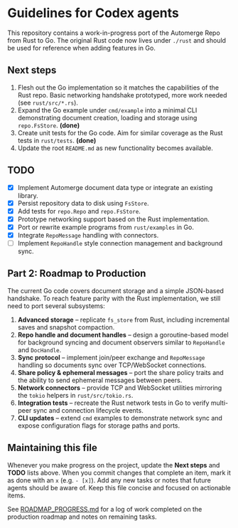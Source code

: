 # Guidelines for Codex agents

This repository contains a work-in-progress port of the Automerge Repo from Rust to Go. The original Rust code now lives under `./rust` and should be used for reference when adding features in Go.

## Next steps

1. Flesh out the Go implementation so it matches the capabilities of the Rust repo. Basic networking handshake prototyped, more work needed (see `rust/src/*.rs`).
2. Expand the Go example under `cmd/example` into a minimal CLI demonstrating document creation, loading and storage using `repo.FsStore`. **(done)**
3. Create unit tests for the Go code. Aim for similar coverage as the Rust tests in `rust/tests`. **(done)**
4. Update the root `README.md` as new functionality becomes available.

## TODO

- [x] Implement Automerge document data type or integrate an existing library.
- [x] Persist repository data to disk using `FsStore`.
- [x] Add tests for `repo.Repo` and `repo.FsStore`.
- [x] Prototype networking support based on the Rust implementation.
- [x] Port or rewrite example programs from `rust/examples` in Go.
- [x] Integrate `RepoMessage` handling with connectors.
- [ ] Implement `RepoHandle` style connection management and background sync.

## Part 2: Roadmap to Production

The current Go code covers document storage and a simple JSON-based handshake.
To reach feature parity with the Rust implementation, we still need to port
several subsystems:

1. **Advanced storage** – replicate `fs_store` from Rust, including incremental
   saves and snapshot compaction.
2. **Repo handle and document handles** – design a goroutine-based model for
   background syncing and document observers similar to `RepoHandle` and
   `DocHandle`.
3. **Sync protocol** – implement join/peer exchange and `RepoMessage` handling
   so documents sync over TCP/WebSocket connections.
4. **Share policy & ephemeral messages** – port the share policy traits and the
   ability to send ephemeral messages between peers.
5. **Network connectors** – provide TCP and WebSocket utilities mirroring the
   `tokio` helpers in `rust/src/tokio.rs`.
6. **Integration tests** – recreate the Rust network tests in Go to verify
   multi-peer sync and connection lifecycle events.
7. **CLI updates** – extend `cmd` examples to demonstrate network sync and
   expose configuration flags for storage paths and ports.

## Maintaining this file

Whenever you make progress on the project, update the **Next steps** and **TODO** lists above. When you commit changes that complete an item, mark it as done with an `x` (e.g. `- [x]`). Add any new tasks or notes that future agents should be aware of. Keep this file concise and focused on actionable items.

See [ROADMAP_PROGRESS.md](ROADMAP_PROGRESS.md) for a log of work completed on
the production roadmap and notes on remaining tasks.
